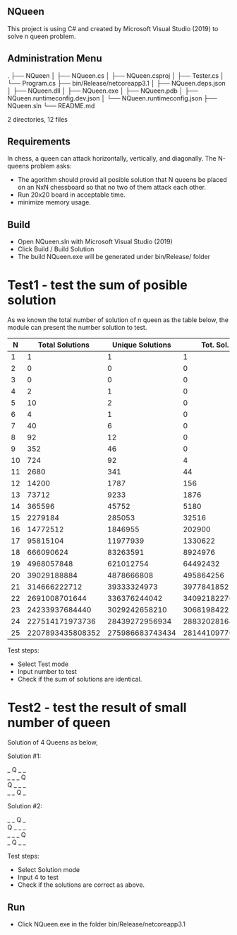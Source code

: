 ## NQueen
This project is using C# and created by Microsoft Visual Studio (2019) to solve n queen problem.
 
## Administration Menu
.
├── NQueen
│   ├── NQueen.cs
│   ├── NQueen.csproj
│   ├── Tester.cs
│   └── Program.cs
├── bin/Release/netcoreapp3.1
│   ├── NQueen.deps.json
│   ├── NQueen.dll
│   ├── NQueen.exe
│   ├── NQueen.pdb
│   ├── NQueen.runtimeconfig.dev.json
│   └── NQueen.runtimeconfig.json
├── NQueen.sln
└── README.md

2 directories, 12 files


## Requirements
In chess, a queen can attack horizontally, vertically, and diagonally. The N-queens problem asks:
- The agorithm should provid all posible solution that N queens be placed on an NxN chessboard so that no two of them attack each other.
- Run 20x20 board in acceptable time.
- minimize memory usage.


## Build
- Open NQueen.sln with Microsoft Visual Studio (2019)
- Click Build / Build Solution
- The build NQueen.exe will be generated under bin/Release/ folder

# Test1 - test the sum of posible solution
As we known the total number of solution of n queen as the table below,
the module can present the number solution to test.

| N  | Total Solutions   | Unique Solutions |   Tot. Sol.   |   Unique Sol.  |
| -- | ----------------- | ---------------- | ------------- | -------------  |
|  1 |                1  |               1  |             1 |             1  |
|  2 |                0  |               0  |             0 |             0  |
|  3 |                0  |               0  |             0 |             0  |
|  4 |                2  |               1  |             0 |             0  |
|  5 |               10  |               2  |             0 |             0  |
|  6 |                4  |               1  |             0 |             0  |
|  7 |               40  |               6  |             0 |             0  |
|  8 |               92  |              12  |             0 |             0  |
|  9 |              352  |              46  |             0 |             0  |
| 10 |              724  |              92  |             4 |             1  |
| 11 |             2680  |             341  |            44 |             6  |
| 12 |            14200  |            1787  |           156 |            22  |
| 13 |            73712  |            9233  |          1876 |           239  |
| 14 |           365596  |           45752  |          5180 |           653  |
| 15 |           2279184 |           285053 |         32516 |          4089  | 
| 16 |          14772512 |          1846955 |        202900 |         25411  | 
| 17 |          95815104 |         11977939 |       1330622 |        166463  | 
| 18 |         666090624 |         83263591 |       8924976 |       1115871  | 
| 19 |        4968057848 |        621012754 |      64492432 |       8062150  | 
| 20 |       39029188884 |       4878666808 |     495864256 |      61984976  | 
| 21 |      314666222712 |      39333324973 |    3977841852 |     497236090  | 
| 22 |     2691008701644 |     336376244042 |   34092182276 |    4261538564  | 
| 23 |    24233937684440 |    3029242658210 |  306819842212 |   38352532487  | 
| 24 |   227514171973736 |   28439272956934 | 2883202816808 |  360400504834  | 
| 25 |  2207893435808352 |  275986683743434 |28144109776812 | 3518014210402  | 


Test steps:
- Select Test mode
- Input number to test
- Check if the sum of solutions are identical.

# Test2 - test the result of small number of queen

Solution of 4 Queens as below,

Solution #1:

_    Q    _    _    
_    _    _    Q    
Q    _    _    _    
_    _    Q    _    


Solution #2:

_    _    Q    _    
Q    _    _    _    
_    _    _    Q    
_    Q    _    _   

Test steps:
- Select Solution mode
- Input 4 to test
- Check if the solutions are correct as above.

## Run
- Click NQueen.exe in the folder bin/Release/netcoreapp3.1
